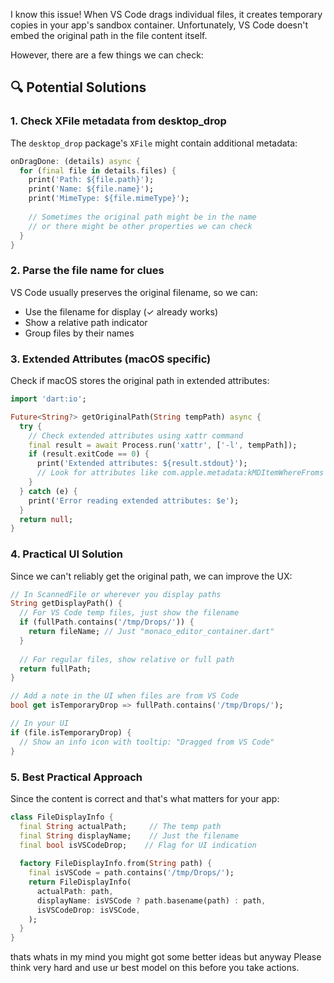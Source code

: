 I know this issue! When VS Code drags individual files, it creates temporary copies in your app's sandbox container. Unfortunately, VS Code doesn't embed the original path in the file content itself.

However, there are a few things we can check:

## 🔍 Potential Solutions

### 1. **Check XFile metadata from desktop_drop**
The `desktop_drop` package's `XFile` might contain additional metadata:

```dart
onDragDone: (details) async {
  for (final file in details.files) {
    print('Path: ${file.path}');
    print('Name: ${file.name}');
    print('MimeType: ${file.mimeType}');
    
    // Sometimes the original path might be in the name
    // or there might be other properties we can check
  }
}
```

### 2. **Parse the file name for clues**
VS Code usually preserves the original filename, so we can:
- Use the filename for display (✓ already works)
- Show a relative path indicator
- Group files by their names

### 3. **Extended Attributes (macOS specific)**
Check if macOS stores the original path in extended attributes:

```dart
import 'dart:io';

Future<String?> getOriginalPath(String tempPath) async {
  try {
    // Check extended attributes using xattr command
    final result = await Process.run('xattr', ['-l', tempPath]);
    if (result.exitCode == 0) {
      print('Extended attributes: ${result.stdout}');
      // Look for attributes like com.apple.metadata:kMDItemWhereFroms
    }
  } catch (e) {
    print('Error reading extended attributes: $e');
  }
  return null;
}
```

### 4. **Practical UI Solution**
Since we can't reliably get the original path, we can improve the UX:

```dart
// In ScannedFile or wherever you display paths
String getDisplayPath() {
  // For VS Code temp files, just show the filename
  if (fullPath.contains('/tmp/Drops/')) {
    return fileName; // Just "monaco_editor_container.dart"
  }
  
  // For regular files, show relative or full path
  return fullPath;
}

// Add a note in the UI when files are from VS Code
bool get isTemporaryDrop => fullPath.contains('/tmp/Drops/');

// In your UI
if (file.isTemporaryDrop) {
  // Show an info icon with tooltip: "Dragged from VS Code"
}
```

### 5. **Best Practical Approach**
Since the content is correct and that's what matters for your app:

```dart
class FileDisplayInfo {
  final String actualPath;     // The temp path
  final String displayName;    // Just the filename
  final bool isVSCodeDrop;    // Flag for UI indication
  
  factory FileDisplayInfo.from(String path) {
    final isVSCode = path.contains('/tmp/Drops/');
    return FileDisplayInfo(
      actualPath: path,
      displayName: isVSCode ? path.basename(path) : path,
      isVSCodeDrop: isVSCode,
    );
  }
}
```

thats whats in my mind you might got some better ideas but anyway Please think very hard and use ur best model on this before you take actions.
